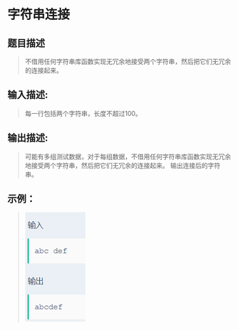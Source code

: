 # 字符串连接
## 题目描述
>不借用任何字符串库函数实现无冗余地接受两个字符串，然后把它们无冗余的连接起来。

## 输入描述:
>每一行包括两个字符串，长度不超过100。

## 输出描述:
>可能有多组测试数据，对于每组数据，不借用任何字符串库函数实现无冗余地接受两个字符串，然后把它们无冗余的连接起来。
>输出连接后的字符串。

## 示例：
>![Image text](sample.PNG)

